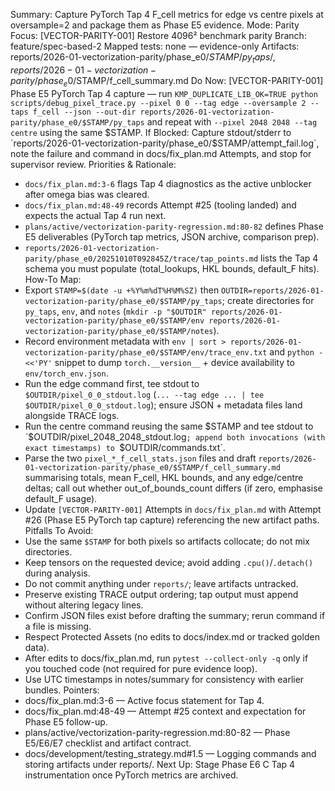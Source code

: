 Summary: Capture PyTorch Tap 4 F_cell metrics for edge vs centre pixels at oversample=2 and package them as Phase E5 evidence.
Mode: Parity
Focus: [VECTOR-PARITY-001] Restore 4096² benchmark parity
Branch: feature/spec-based-2
Mapped tests: none — evidence-only
Artifacts: reports/2026-01-vectorization-parity/phase_e0/$STAMP/py_taps/, reports/2026-01-vectorization-parity/phase_e0/$STAMP/f_cell_summary.md
Do Now: [VECTOR-PARITY-001] Phase E5 PyTorch Tap 4 capture — run `KMP_DUPLICATE_LIB_OK=TRUE python scripts/debug_pixel_trace.py --pixel 0 0 --tag edge --oversample 2 --taps f_cell --json --out-dir reports/2026-01-vectorization-parity/phase_e0/$STAMP/py_taps` and repeat with `--pixel 2048 2048 --tag centre` using the same $STAMP.
If Blocked: Capture stdout/stderr to `reports/2026-01-vectorization-parity/phase_e0/$STAMP/attempt_fail.log`, note the failure and command in docs/fix_plan.md Attempts, and stop for supervisor review.
Priorities & Rationale:
- `docs/fix_plan.md:3-6` flags Tap 4 diagnostics as the active unblocker after omega bias was cleared.
- `docs/fix_plan.md:48-49` records Attempt #25 (tooling landed) and expects the actual Tap 4 run next.
- `plans/active/vectorization-parity-regression.md:80-82` defines Phase E5 deliverables (PyTorch tap metrics, JSON archive, comparison prep).
- `reports/2026-01-vectorization-parity/phase_e0/20251010T092845Z/trace/tap_points.md` lists the Tap 4 schema you must populate (total_lookups, HKL bounds, default_F hits).
How-To Map:
- Export `STAMP=$(date -u +%Y%m%dT%H%M%SZ)` then `OUTDIR=reports/2026-01-vectorization-parity/phase_e0/$STAMP/py_taps`; create directories for `py_taps`, `env`, and `notes` (`mkdir -p "$OUTDIR" reports/2026-01-vectorization-parity/phase_e0/$STAMP/env reports/2026-01-vectorization-parity/phase_e0/$STAMP/notes`).
- Record environment metadata with `env | sort > reports/2026-01-vectorization-parity/phase_e0/$STAMP/env/trace_env.txt` and `python - <<'PY'` snippet to dump `torch.__version__` + device availability to `env/torch_env.json`.
- Run the edge command first, tee stdout to `$OUTDIR/pixel_0_0_stdout.log` (`... --tag edge ... | tee $OUTDIR/pixel_0_0_stdout.log`); ensure JSON + metadata files land alongside TRACE logs.
- Run the centre command reusing the same $STAMP and tee stdout to `$OUTDIR/pixel_2048_2048_stdout.log`; append both invocations (with exact timestamps) to `$OUTDIR/commands.txt`.
- Parse the two `pixel_*_f_cell_stats.json` files and draft `reports/2026-01-vectorization-parity/phase_e0/$STAMP/f_cell_summary.md` summarising totals, mean F_cell, HKL bounds, and any edge/centre deltas; call out whether out_of_bounds_count differs (if zero, emphasise default_F usage).
- Update `[VECTOR-PARITY-001]` Attempts in `docs/fix_plan.md` with Attempt #26 (Phase E5 PyTorch tap capture) referencing the new artifact paths.
Pitfalls To Avoid:
- Use the same `$STAMP` for both pixels so artifacts collocate; do not mix directories.
- Keep tensors on the requested device; avoid adding `.cpu()`/`.detach()` during analysis.
- Do not commit anything under `reports/`; leave artifacts untracked.
- Preserve existing TRACE output ordering; tap output must append without altering legacy lines.
- Confirm JSON files exist before drafting the summary; rerun command if a file is missing.
- Respect Protected Assets (no edits to docs/index.md or tracked golden data).
- After edits to docs/fix_plan.md, run `pytest --collect-only -q` only if you touched code (not required for pure evidence loop).
- Use UTC timestamps in notes/summary for consistency with earlier bundles.
Pointers:
- docs/fix_plan.md:3-6 — Active focus statement for Tap 4.
- docs/fix_plan.md:48-49 — Attempt #25 context and expectation for Phase E5 follow-up.
- plans/active/vectorization-parity-regression.md:80-82 — Phase E5/E6/E7 checklist and artifact contract.
- docs/development/testing_strategy.md#1.5 — Logging commands and storing artifacts under reports/.
Next Up: Stage Phase E6 C Tap 4 instrumentation once PyTorch metrics are archived.
